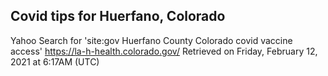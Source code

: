 ## Covid tips for Huerfano, Colorado

Yahoo Search for 'site:gov Huerfano County Colorado covid vaccine access'
https://la-h-health.colorado.gov/
Retrieved on Friday, February 12, 2021 at 6:17AM (UTC)